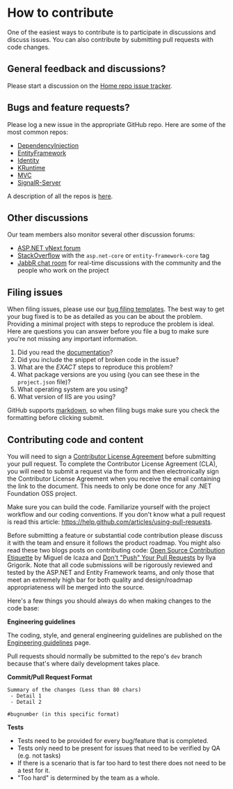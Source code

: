 # How to contribute

One of the easiest ways to contribute is to participate in discussions and discuss issues. You can also contribute by submitting pull requests with code changes.


## General feedback and discussions?
Please start a discussion on the [Home repo issue tracker](https://github.com/aspnet/Home/issues).


## Bugs and feature requests?
Please log a new issue in the appropriate GitHub repo. Here are some of the most common repos:

* [DependencyInjection](https://github.com/aspnet/DependencyInjection)
* [EntityFramework](https://github.com/aspnet/EntityFramework)
* [Identity](https://github.com/aspnet/Identity)
* [KRuntime](https://github.com/aspnet/KRuntime)
* [MVC](https://github.com/aspnet/Mvc)
* [SignalR-Server](https://github.com/aspnet/SignalR-Server)

A description of all the repos is [here](https://github.com/aspnet/Home/wiki/Repo-List).


## Other discussions
Our team members also monitor several other discussion forums:

* [ASP.NET vNext forum](http://forums.asp.net/1255.aspx/1?ASP+NET+vNext)
* [StackOverflow](http://stackoverflow.com/questions/tagged/asp.net-5) with the `asp.net-core` or `entity-framework-core` tag
* [JabbR chat room](https://jabbr.net/#/rooms/aspnetvnext) for real-time discussions with the community and the people who work on the project


## Filing issues
When filing issues, please use our [bug filing templates](https://github.com/aspnet/Home/wiki/Functional-bug-template).
The best way to get your bug fixed is to be as detailed as you can be about the problem.
Providing a minimal project with steps to reproduce the problem is ideal.
Here are questions you can answer before you file a bug to make sure you're not missing any important information.

1. Did you read the [documentation](https://github.com/aspnet/home/wiki)?
2. Did you include the snippet of broken code in the issue?
3. What are the *EXACT* steps to reproduce this problem?
4. What package versions are you using (you can see these in the `project.json` file)?
5. What operating system are you using?
6. What version of IIS are you using?

GitHub supports [markdown](http://github.github.com/github-flavored-markdown/), so when filing bugs make sure you check the formatting before clicking submit.


## Contributing code and content
You will need to sign a [Contributor License Agreement](https://cla2.dotnetfoundation.org/) before submitting your pull request. To complete the Contributor License Agreement (CLA), you will need to submit a request via the form and then electronically sign the Contributor License Agreement when you receive the email containing the link to the document. This needs to only be done once for any .NET Foundation OSS project.

Make sure you can build the code. Familiarize yourself with the project workflow and our coding conventions. If you don't know what a pull request is read this article: https://help.github.com/articles/using-pull-requests.

Before submitting a feature or substantial code contribution please discuss it with the team and ensure it follows the product roadmap. You might also read these two blogs posts on contributing code: [Open Source Contribution Etiquette](http://tirania.org/blog/archive/2010/Dec-31.html) by Miguel de Icaza and [Don't "Push" Your Pull Requests](http://www.igvita.com/2011/12/19/dont-push-your-pull-requests/) by Ilya Grigorik. Note that all code submissions will be rigorously reviewed and tested by the ASP.NET and Entity Framework teams, and only those that meet an extremely high bar for both quality and design/roadmap appropriateness will be merged into the source.

Here's a few things you should always do when making changes to the code base:

**Engineering guidelines**

The coding, style, and general engineering guidelines are published on the [Engineering guidelines](https://github.com/aspnet/Home/wiki/Engineering-guidelines) page.

Pull requests should normally be submitted to the repo's `dev` branch because that's where daily development takes place.

**Commit/Pull Request Format**

```
Summary of the changes (Less than 80 chars)
 - Detail 1
 - Detail 2

#bugnumber (in this specific format)
```

**Tests**

-  Tests need to be provided for every bug/feature that is completed.
-  Tests only need to be present for issues that need to be verified by QA (e.g. not tasks)
-  If there is a scenario that is far too hard to test there does not need to be a test for it.
  - "Too hard" is determined by the team as a whole.
